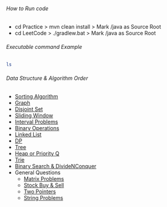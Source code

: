 ###### How to Run code
- cd Practice > mvn clean install > Mark /java as Source Root
- cd LeetCode > ./gradlew.bat > Mark /java as Source Root

###### Executable command Example
```bash
ls
```

###### Data Structure & Algorithm Order
- [Sorting Algorithm](Sorting.md)
- [Graph](Graph.md)
- [Disjoint Set](DisjointSet.md)
- [Sliding Window](SlidingWindow.md)
- [Interval Problems](Interval.md)
- [Binary Operations](BinaryOperations.md)
- [Linked List](LinkedList.md)
- [DP](DP.md)
- [Tree](Tree.md)
- [Heap or Priority Q](HeapOrPriorityQueue.md)
- [Trie](TrieOrPrefixTree.md)
- [Binary Search & DivideNConquer](BinarySearchOrDivideNConquer.md)
- General Questions
    - [Matrix Problems](Leetcode/src/main/java/year2k21/common/pattern/general/matrix)
    - [Stock Buy & Sell](Leetcode/src/main/java/year2k21/common/pattern/general/stockbuysell)
    - [Two Pointers](Leetcode/src/main/java/year2k21/common/pattern/general/two/pointer)
    - [String Problems](Leetcode/src/main/java/year2k21/common/pattern/general/string)